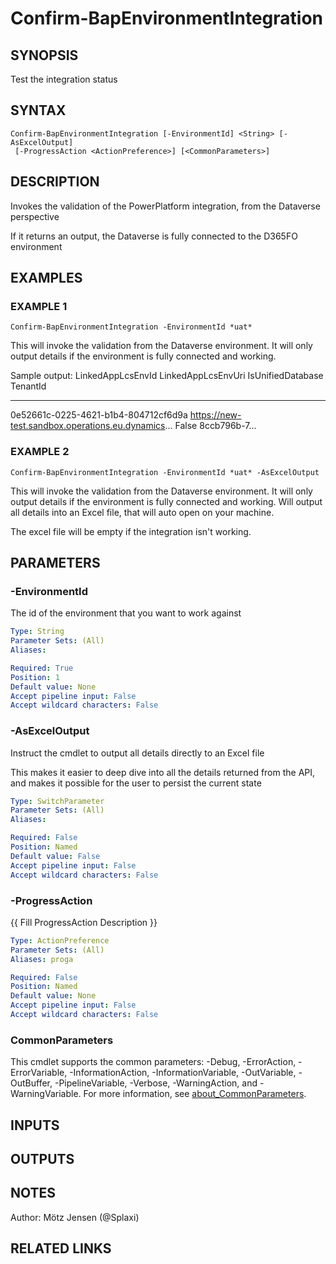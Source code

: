 ﻿---
external help file: d365bap.tools-help.xml
Module Name: d365bap.tools
online version:
schema: 2.0.0
---

# Confirm-BapEnvironmentIntegration

## SYNOPSIS
Test the integration status

## SYNTAX

```
Confirm-BapEnvironmentIntegration [-EnvironmentId] <String> [-AsExcelOutput]
 [-ProgressAction <ActionPreference>] [<CommonParameters>]
```

## DESCRIPTION
Invokes the validation of the PowerPlatform integration, from the Dataverse perspective

If it returns an output, the Dataverse is fully connected to the D365FO environment

## EXAMPLES

### EXAMPLE 1
```
Confirm-BapEnvironmentIntegration -EnvironmentId *uat*
```

This will invoke the validation from the Dataverse environment.
It will only output details if the environment is fully connected and working.

Sample output:
LinkedAppLcsEnvId                    LinkedAppLcsEnvUri                                 IsUnifiedDatabase TenantId
-----------------                    ------------------                                 ----------------- --------
0e52661c-0225-4621-b1b4-804712cf6d9a https://new-test.sandbox.operations.eu.dynamics...
False             8ccb796b-7...

### EXAMPLE 2
```
Confirm-BapEnvironmentIntegration -EnvironmentId *uat* -AsExcelOutput
```

This will invoke the validation from the Dataverse environment.
It will only output details if the environment is fully connected and working.
Will output all details into an Excel file, that will auto open on your machine.

The excel file will be empty if the integration isn't working.

## PARAMETERS

### -EnvironmentId
The id of the environment that you want to work against

```yaml
Type: String
Parameter Sets: (All)
Aliases:

Required: True
Position: 1
Default value: None
Accept pipeline input: False
Accept wildcard characters: False
```

### -AsExcelOutput
Instruct the cmdlet to output all details directly to an Excel file

This makes it easier to deep dive into all the details returned from the API, and makes it possible for the user to persist the current state

```yaml
Type: SwitchParameter
Parameter Sets: (All)
Aliases:

Required: False
Position: Named
Default value: False
Accept pipeline input: False
Accept wildcard characters: False
```

### -ProgressAction
{{ Fill ProgressAction Description }}

```yaml
Type: ActionPreference
Parameter Sets: (All)
Aliases: proga

Required: False
Position: Named
Default value: None
Accept pipeline input: False
Accept wildcard characters: False
```

### CommonParameters
This cmdlet supports the common parameters: -Debug, -ErrorAction, -ErrorVariable, -InformationAction, -InformationVariable, -OutVariable, -OutBuffer, -PipelineVariable, -Verbose, -WarningAction, and -WarningVariable. For more information, see [about_CommonParameters](http://go.microsoft.com/fwlink/?LinkID=113216).

## INPUTS

## OUTPUTS

## NOTES
Author: Mötz Jensen (@Splaxi)

## RELATED LINKS

